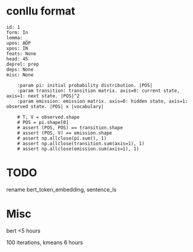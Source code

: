 # conllu format

```
id: 1
form: In
lemma: _
upos: ADP
xpos: IN
feats: None
head: 45
deprel: prep
deps: None
misc: None
```

```
    :param pi: initial probability distribution. |POS|
    :param transition: transition matrix. axis=0: current state, axis=1: next state. |POS|^2
    :param emission: emission matrix. axis=0: hidden state, axis=1: observed state. |POS| x |vocabulary|
```

```
    # T, V = observed.shape
    # POS = pi.shape[0]
    # assert (POS, POS) == transition.shape
    # assert (POS, V) == emission.shape
    # assert np.allclose(pi.sum(), 1)
    # assert np.allclose(transition.sum(axis=1), 1)
    # assert np.allclose(emission.sum(axis=1), 1)
```

# TODO

rename bert_token_embedding, sentence_ls

# Misc

bert <5 hours

100 iterations, kmeans 6 hours